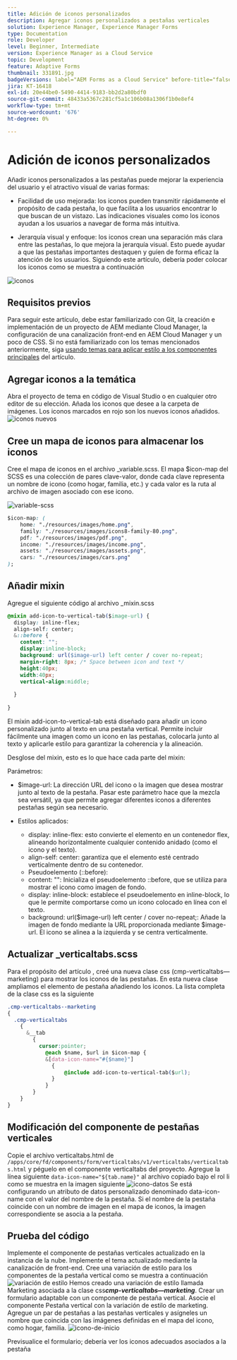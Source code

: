 ```yaml
---
title: Adición de iconos personalizados
description: Agregar iconos personalizados a pestañas verticales
solution: Experience Manager, Experience Manager Forms
type: Documentation
role: Developer
level: Beginner, Intermediate
version: Experience Manager as a Cloud Service
topic: Development
feature: Adaptive Forms
thumbnail: 331891.jpg
badgeVersions: label="AEM Forms as a Cloud Service" before-title="false"
jira: KT-16418
exl-id: 20e44be0-5490-4414-9183-bb2d2a80bdf0
source-git-commit: 48433a5367c281cf5a1c106b08a1306f1b0e8ef4
workflow-type: tm+mt
source-wordcount: '676'
ht-degree: 0%

---
```


# Adición de iconos personalizados

Añadir iconos personalizados a las pestañas puede mejorar la experiencia del usuario y el atractivo visual de varias formas:

* Facilidad de uso mejorada: los iconos pueden transmitir rápidamente el propósito de cada pestaña, lo que facilita a los usuarios encontrar lo que buscan de un vistazo. Las indicaciones visuales como los iconos ayudan a los usuarios a navegar de forma más intuitiva.

* Jerarquía visual y enfoque: los iconos crean una separación más clara entre las pestañas, lo que mejora la jerarquía visual. Esto puede ayudar a que las pestañas importantes destaquen y guíen de forma eficaz la atención de los usuarios.
Siguiendo este artículo, debería poder colocar los iconos como se muestra a continuación

![iconos](assets/icons.png)

## Requisitos previos

Para seguir este artículo, debe estar familiarizado con Git, la creación e implementación de un proyecto de AEM mediante Cloud Manager, la configuración de una canalización front-end en AEM Cloud Manager y un poco de CSS. Si no está familiarizado con los temas mencionados anteriormente, siga [usando temas para aplicar estilo a los componentes principales](https://experienceleague.adobe.com/es/docs/experience-manager-cloud-service/content/forms/adaptive-forms-authoring/authoring-adaptive-forms-core-components/create-an-adaptive-form-on-forms-cs/using-themes-in-core-components#rename-env-file-theme-folder) del artículo.

## Agregar iconos a la temática

Abra el proyecto de tema en código de Visual Studio o en cualquier otro editor de su elección.
Añada los iconos que desee a la carpeta de imágenes.
Los iconos marcados en rojo son los nuevos iconos añadidos.
![iconos nuevos](assets/newicons.png)

## Cree un mapa de iconos para almacenar los iconos

Cree el mapa de iconos en el archivo _variable.scss. El mapa $icon-map del SCSS es una colección de pares clave-valor, donde cada clave representa un nombre de icono (como hogar, familia, etc.) y cada valor es la ruta al archivo de imagen asociado con ese icono.

![variable-scss](assets/variable_scss.png)

```css
$icon-map: (
    home: "./resources/images/home.png",
    family: "./resources/images/icons8-family-80.png",
    pdf: "./resources/images/pdf.png",
    income: "./resources/images/income.png",
    assets: "./resources/images/assets.png",
    cars: "./resources/images/cars.png"
);
```

## Añadir mixin

Agregue el siguiente código al archivo _mixin.scss

```css
@mixin add-icon-to-vertical-tab($image-url) {
  display: inline-flex;
  align-self: center;
  &::before {
    content: "";
    display:inline-block;
    background: url($image-url) left center / cover no-repeat;
    margin-right: 8px; /* Space between icon and text */
    height:40px;
    width:40px;
    vertical-align:middle;
    
  }
  
}
```

El mixin add-icon-to-vertical-tab está diseñado para añadir un icono personalizado junto al texto en una pestaña vertical. Permite incluir fácilmente una imagen como un icono en las pestañas, colocarla junto al texto y aplicarle estilo para garantizar la coherencia y la alineación.

Desglose del mixin, esto es lo que hace cada parte del mixin:

Parámetros:

* $image-url: La dirección URL del icono o la imagen que desea mostrar junto al texto de la pestaña. Pasar este parámetro hace que la mezcla sea versátil, ya que permite agregar diferentes iconos a diferentes pestañas según sea necesario.

* Estilos aplicados:

   * display: inline-flex: esto convierte el elemento en un contenedor flex, alineando horizontalmente cualquier contenido anidado (como el icono y el texto).
   * align-self: center: garantiza que el elemento esté centrado verticalmente dentro de su contenedor.
   * Pseudoelemento (::before):
   * content: &quot;&quot;: Inicializa el pseudoelemento ::before, que se utiliza para mostrar el icono como imagen de fondo.
   * display: inline-block: establece el pseudoelemento en inline-block, lo que le permite comportarse como un icono colocado en línea con el texto.
   * background: url($image-url) left center / cover no-repeat;: Añade la imagen de fondo mediante la URL proporcionada mediante $image-url. El icono se alinea a la izquierda y se centra verticalmente.

## Actualizar _verticaltabs.scss

Para el propósito del artículo , creé una nueva clase css (cmp-verticaltabs—marketing) para mostrar los iconos de las pestañas. En esta nueva clase ampliamos el elemento de pestaña añadiendo los iconos. La lista completa de la clase css es la siguiente

```css
.cmp-verticaltabs--marketing
{
  .cmp-verticaltabs
    {
      &__tab 
        {
          cursor:pointer;
            @each $name, $url in $icon-map {
            &[data-icon-name="#{$name}"]
              {
                  @include add-icon-to-vertical-tab($url);
              }
            }
        }
    }
}
```

## Modificación del componente de pestañas verticales

Copie el archivo verticaltabs.html de ```/apps/core/fd/components/form/verticaltabs/v1/verticaltabs/verticaltabs.html``` y péguelo en el componente verticaltabs del proyecto. Agregue la línea siguiente ```data-icon-name="${tab.name}"``` al archivo copiado bajo el rol li como se muestra en la imagen siguiente
![icono-datos](assets/data-icons.png)
Se está configurando un atributo de datos personalizado denominado data-icon-name con el valor del nombre de la pestaña. Si el nombre de la pestaña coincide con un nombre de imagen en el mapa de iconos, la imagen correspondiente se asocia a la pestaña.



## Prueba del código

Implemente el componente de pestañas verticales actualizado en la instancia de la nube.
Implemente el tema actualizado mediante la canalización de front-end.
Cree una variación de estilo para los componentes de la pestaña vertical como se muestra a continuación
![variación de estilo](assets/verticaltab-style-variation.png)
Hemos creado una variación de estilo llamada Marketing asociada a la clase css _&#x200B;**cmp-verticaltabs—marketing**&#x200B;_.
Crear un formulario adaptable con un componente de pestaña vertical. Asocie el componente Pestaña vertical con la variación de estilo de marketing.
Agregue un par de pestañas a las pestañas verticales y asígneles un nombre que coincida con las imágenes definidas en el mapa del icono, como hogar, familia.
![icono-de-inicio](assets/tab-name.png)

Previsualice el formulario; debería ver los iconos adecuados asociados a la pestaña

